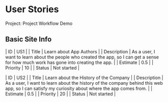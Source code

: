 # User Stories

Project: Project Workflow Demo

## Basic Site Info

| ID          | US1 |
| Title       | Learn about App Authors |
| Description | As a user, I want to learn about the people who created the app, so I can get a sense for how much work has gone into creating the app. |
| Estimate    | 0.5 |
| Priority    | 10 |
| Status      | Not started |

| ID          | US2 |
| Title       | Learn about the History of the Company |
| Description | As a user, I want to learn about the history of the company behind this web app, so I can satisfy my curiosity about where the app comes from. |
| Estimate    | 0.5 |
| Priority    | 20 |
| Status      | Not started |
